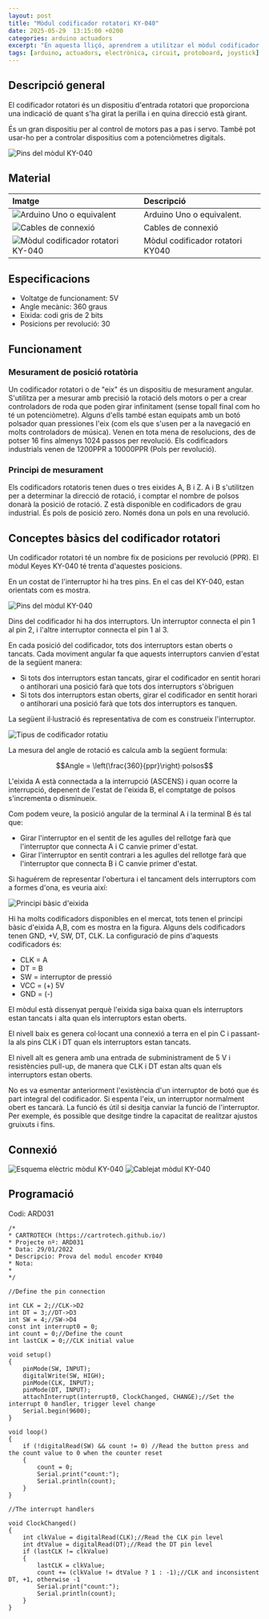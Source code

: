 ```yaml
---
layout: post
title: "Mòdul codificador rotatori KY-040"
date: 2025-05-29  13:15:00 +0200
categories: arduino actuadors 
excerpt: "En aquesta lliçó, aprendrem a utilitzar el mòdul codificador rotatori."
tags: [arduino, actuadors, electrònica, circuit, protoboard, joystick]
---
```


[img1]: /assets/imatges/ard/ard_31_01.png "Pins del mòdul KY-040"
[img2]: /assets/imatges/ard/ard_31_02.png "Tipus de codificador rotatiu"
[img3]: /assets/imatges/ard/ard_31_03.png "Principi bàsic d'eixida"
[img4]: /assets/imatges/ard/ard_31_04.gif "Principi bàsic d'eixida"
[img5]: /assets/imatges/ard/ard_31_05.png "Esquema elèctric mòdul KY-040"
[img6]: /assets/imatges/ard/ard_31_06.png "Cablejat mòdul KY-040"
[img7]: /assets/imatges/mat/mat_unor3.png "Arduino Uno o equivalent"
[img8]: /assets/imatges/mat/mat_cables.png "Cables de connexió"
[img9]: /assets/imatges/mat/mat_KY-040.png "Mòdul codificador rotatori KY-040"

## Descripció general

El codificador rotatori és un dispositiu d'entrada rotatori que
proporciona una indicació de quant s'ha girat la perilla i en quina
direcció està girant.

És un gran dispositiu per al control de motors pas a pas i servo. També
pot usar-ho per a controlar dispositius com a potenciòmetres digitals.

![Pins del mòdul KY-040][img1]

## Material

| Imatge                               | Descripció                       |
| :----------------------------------- | :------------------------------- |
| ![Arduino Uno o equivalent][img7]  | Arduino Uno o equivalent.        |
| ![Cables de connexió][img8] | Cables de connexió               |
| ![Mòdul codificador rotatori KY-040][img9] | Mòdul codificador rotatori KY040 |

## Especificacions

- Voltatge de funcionament: 5V
- Angle mecànic: 360 graus
- Eixida: codi gris de 2 bits
- Posicions per revolució: 30

## Funcionament

### Mesurament de posició rotatòria

Un codificador rotatori o de "eix" és un dispositiu de mesurament
angular. S'utilitza per a mesurar amb precisió la rotació dels motors o
per a crear controladors de roda que poden girar infinitament (sense
topall final com ho té un potenciòmetre). Alguns d'ells també estan
equipats amb un botó polsador quan pressiones l'eix (com els que
s'usen per a la navegació en molts controladors de música). Venen en
tota mena de resolucions, des de potser 16 fins almenys 1024 passos per
revolució. Els codificadors industrials venen de 1200PPR a 10000PPR
(Pols per revolució).

### Principi de mesurament

Els codificadors rotatoris tenen dues o tres eixides A, B i Z. A i B
s'utilitzen per a determinar la direcció de rotació, i comptar el
nombre de polsos donarà la posició de rotació. Z està disponible en
codificadors de grau industrial. És pols de posició zero. Només dona un
pols en una revolució.

## Conceptes bàsics del codificador rotatori

Un codificador rotatori té un nombre fix de posicions per revolució
(PPR). El mòdul Keyes KY-040 té trenta d'aquestes posicions.

En un costat de l'interruptor hi ha tres pins. En el cas del KY-040,
estan orientats com es mostra.

![Pins del mòdul KY-040][img2]

Dins del codificador hi ha dos interruptors. Un interruptor connecta el
pin 1 al pin 2, i l'altre interruptor connecta el pin 1 al 3.

En cada posició del codificador, tots dos interruptors estan oberts o
tancats. Cada moviment angular fa que aquests interruptors canvien
d'estat de la següent manera:

- Si tots dos interruptors estan tancats, girar el codificador en
  sentit horari o antihorari una posició farà que tots dos
  interruptors s'òbriguen
- Si tots dos interruptors estan oberts, girar el codificador en
  sentit horari o antihorari una posició farà que tots dos
  interruptors es tanquen.

La següent il·lustració és representativa de com es construeix l'interruptor.

![Tipus de codificador rotatiu][img3]

La mesura del angle de rotació es calcula amb la següent formula:

$$Angle = \left(\frac{360}{ppr}\right)·polsos$$

L'eixida A està connectada a la interrupció (ASCENS) i quan ocorre la
interrupció, depenent de l'estat de l'eixida B, el comptatge de polsos
s'incrementa o disminueix.

Com podem veure, la posició angular de la terminal A i la terminal B és
tal que:

- Girar l'interruptor en el sentit de les agulles del rellotge farà
  que l'interruptor que connecta A i C canvie primer d'estat.
- Girar l'interruptor en sentit contrari a les agulles del rellotge
  farà que l'interruptor que connecta B i C canvie primer d'estat.

Si haguérem de representar l'obertura i el tancament dels interruptors
com a formes d'ona, es veuria així:

![Principi bàsic d'eixida][img4]

Hi ha molts codificadors disponibles en el mercat, tots tenen el
principi bàsic d'eixida A,B, com es mostra en la figura. Alguns dels
codificadors tenen GND, +V, SW, DT, CLK. La configuració de pins
d'aquests codificadors és:

- CLK = A
- DT = B
- SW = interruptor de pressió
- VCC = (+) 5V
- GND = (-)

El mòdul està dissenyat perquè l'eixida siga baixa quan els
interruptors estan tancats i alta quan els interruptors estan oberts.

El nivell baix es genera col·locant una connexió a terra en el pin C i
passant-la als pins CLK i DT quan els interruptors estan tancats.

El nivell alt es genera amb una entrada de subministrament de 5 V i
resistències pull-up, de manera que CLK i DT estan alts quan els
interruptors estan oberts.

No es va esmentar anteriorment l'existència d'un interruptor de botó
que és part integral del codificador. Si espenta l'eix, un interruptor
normalment obert es tancarà. La funció és útil si desitja canviar la
funció de l'interruptor. Per exemple, és possible que desitge tindre la
capacitat de realitzar ajustos gruixuts i fins.

## Connexió

![Esquema elèctric mòdul KY-040][img5]
![Cablejat mòdul KY-040][img6]

## Programació

Codi: ARD031

```Arduino
/*
* CARTROTECH (https://cartrotech.github.io/)
* Projecte nº: ARD031
* Data: 29/01/2022
* Descripcio: Prova del modul encoder KY040
* Nota:
*
*/

//Define the pin connection

int CLK = 2;//CLK->D2
int DT = 3;//DT->D3
int SW = 4;//SW->D4
const int interrupt0 = 0;
int count = 0;//Define the count
int lastCLK = 0;//CLK initial value

void setup()
{
    pinMode(SW, INPUT);
    digitalWrite(SW, HIGH);
    pinMode(CLK, INPUT);
    pinMode(DT, INPUT);
    attachInterrupt(interrupt0, ClockChanged, CHANGE);//Set the interrupt 0 handler, trigger level change
    Serial.begin(9600);
}

void loop()
{
    if (!digitalRead(SW) && count != 0) //Read the button press and the count value to 0 when the counter reset
    {
        count = 0;
        Serial.print("count:");
        Serial.println(count);
    }
}

//The interrupt handlers

void ClockChanged()
{
    int clkValue = digitalRead(CLK);//Read the CLK pin level
    int dtValue = digitalRead(DT);//Read the DT pin level
    if (lastCLK != clkValue)
    {
        lastCLK = clkValue;
        count += (clkValue != dtValue ? 1 : -1);//CLK and inconsistent DT, +1, otherwise -1
        Serial.print("count:");
        Serial.println(count);
    }
}
```
